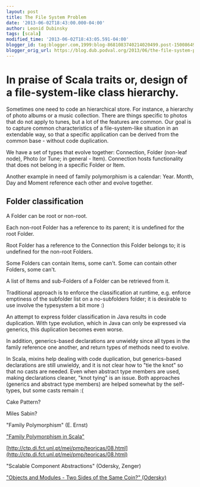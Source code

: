 ```yaml
---
layout: post
title: The File System Problem
date: '2013-06-02T18:43:00.000-04:00'
author: Leonid Dubinsky
tags: [scala]
modified_time: '2013-06-02T18:43:05.591-04:00'
blogger_id: tag:blogger.com,1999:blog-8681083740214020499.post-1500864965174868633
blogger_orig_url: https://blog.dub.podval.org/2013/06/the-file-system-problem.html
---
```


# In praise of Scala traits or, design of a file-system-like class hierarchy. #

Sometimes one need to code an hierarchical store. For instance, a hierarchy of photo albums or a
music collection. There are things specific to photos that do not apply to tunes, but a lot of
the features are common. Our goal is to capture common characteristics of a file-system-like
situation in an extendable way, so that a specific application can be derived from the common
base - without code duplication.

We have a set of types that evolve together: Connection, Folder (non-leaf node), Photo (or Tune;
in general - Item). Connection hosts functionality that does not belong in a specific Folder or Item.

Another example in need of family polymorphism is a calendar: Year. Month, Day and Moment reference each other and
evolve together.

## Folder classification ##

A Folder can be root or non-root.

Each non-root Folder has a reference to its parent; it is undefined for the root Folder.

Root Folder has a reference to the Connection this Folder belongs to; it is undefined for the non-root Folders.

Some Folders can contain Items, some can't. Some can contain other Folders, some can't.

A list of Items and sub-Folders of a Folder can be retrieved from it.

Traditional approach is to enforce the classification at runtime, e.g. enforce emptiness of the subfolder list on a
no-subfolders folder; it is desirable to use involve the typesystem a bit more :)

An attempt to express folder classification in Java results in code duplication. With type evolution, which in Java can
only be expressed via generics, this duplication becomes even worse.

In addition, generics-based declarations are unwieldy since all types in the family reference one another, and return
types of methods need to evolve.

In Scala, mixins help dealing with code duplication, but generics-based declarations are still
unwieldy, and it is not clear how to "tie the knot" so that no casts are needed. Even when
abstract type members are used, making declarations cleaner, "knot tying" is an issue. Both
approaches (generics and abstract type members) are helped somewhat by the self-types, but some
casts remain :(


Cake Pattern?

Miles Sabin?

"Family Polymorphism" (E. Ernst)

["Family Polymorphism in Scala"](http://www.familie-kneissl.org/Members/martin/blog/family-polymorphism-in-scala)

[http://ctp.di.fct.unl.pt/mei/pmp/teoricas/08.html](http://ctp.di.fct.unl.pt/mei/pmp/teoricas/08.html)

"Scalable Component Abstractions" (Odersky, Zenger)

["Objects and Modules - Two Sides of the Same Coin?" (Odersky)](http://events.inf.ed.ac.uk/Milner2012/slides/Odersky/Odersky.pdf)

